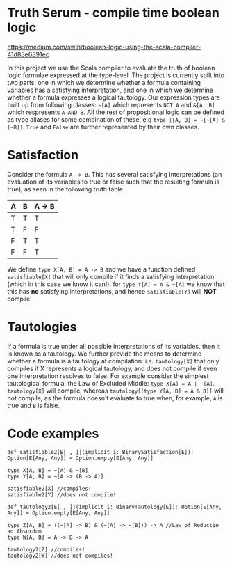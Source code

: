 # Truth Serum - compile time boolean logic

https://medium.com/swlh/boolean-logic-using-the-scala-compiler-41d83e6891ec

In this project we use the Scala compiler to evaluate the truth of boolean logic formulae expressed at the type-level. The project is currently spilt into two parts: one in which we determine whether a formula containing variables has a satisfying interpretation, and one in which we determine whether a formula expresses a logical tautology. 
Our expression types are built up from following classes: `~[A]` which represents `NOT A` and `&[A, B]` which respresents `A AND B`. All the rest of propositional logic can be defined as type aliases for some combination of these, e.g `type |[A, B] = ~[~[A] & [~B]]`. `True` and `False` are further represented by their own classes. 

# Satisfaction

Consider the formula `A -> B`. This has several satisfying interpretations (an evaluation of its variables to true or false such that the resulting formula is true), as seen in the following truth table: 

| A | B | A -> B |
|---|---|--------|
| T | T | T      |
| T | F | F      |
| F | T | T      |
| F | F | T      |

We define `type X[A, B] = A -> B` and we have a function defined `satisfiable[X]` that will only compile if it finds a satisfying interpretation (which in this case we know it can!). for `type Y[A] = A & ~[A]` we know that this has **no** satisfying interpretations, and hence `satisfiable[Y]` will **NOT** compile!
  
  # Tautologies
  
If a formula is true under all possible interpretations of its variables, then it is known as a tautology. We further provide the means to determine whether a formula is a tautology at compilation: i.e. `tautology[X]` that only compiles if X represents a logical tautology, and does not compile if even one interpretation resolves to false. For example consider the simplest tautological formula, the Law of Excluded Middle: `type X[A] = A | ~[A]`. `tautology[X]` will compile, whereas `tautology[(type Y[A, B] = A & B)]` will not compile, as the formula doesn't evaluate to true when, for example, `A` is true and `B` is false. 

# Code examples

```
def satisfiable2[E[_,_]](implicit i: BinarySatisfaction[E]): Option[E[Any, Any]] = Option.empty[E[Any, Any]]

type X[A, B] = ~[A] & ~[B]
type Y[A, B] = ~[A -> (B -> A)]

satisfiable2[X] //compiles!
satisfiable2[Y] //does not compile!

def tautology2[E[_,_]](implicit i: BinaryTautology[E]): Option[E[Any, Any]] = Option.empty[E[Any, Any]]

type Z[A, B] = ((~[A] -> B) & (~[A] -> ~[B])) -> A //Law of Reductio ad Absurdum
type W[A, B] = A -> B -> A

tautology2[Z] //compiles!
tautology2[W] //does not compiles!

```




  
